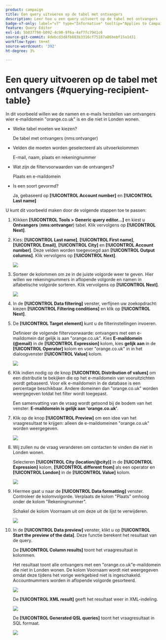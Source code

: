 ```yaml
---
product: campaign
title: Een query uitvoeren op de tabel met ontvangers
description: Leer hoe u een query uitvoert op de tabel met ontvangers
badge-v7-only: label="v7" type="Informative" tooltip="Applies to Campaign Classic v7 only"
feature: Query Editor
exl-id: 5b037798-b092-4c98-9f6a-4af7fc7941c6
source-git-commit: 8debcd3d8fb883b3316cf75187a86bebf15a1d31
workflow-type: tm+mt
source-wordcount: '392'
ht-degree: 3%

---
```


# Een query uitvoeren op de tabel met ontvangers {#querying-recipient-table}



In dit voorbeeld willen we de namen en e-mails herstellen van ontvangers wier e-maildomein &quot;orange.co.uk&quot; is en die niet in Londen wonen.

* Welke tabel moeten we kiezen?

   De tabel met ontvangers (nms:ontvanger)

* Velden die moeten worden geselecteerd als uitvoerkolommen

   E-mail, naam, plaats en rekeningnummer

* Wat zijn de filtervoorwaarden van de ontvangers?

   Plaats en e-maildomein

* Is een soort gevormd?

   Ja, gebaseerd op **[!UICONTROL Account number]** en **[!UICONTROL Last name]**

U kunt dit voorbeeld maken door de volgende stappen toe te passen:

1. Klikken **[!UICONTROL Tools > Generic query editor...]** en kiest u **Ontvangers** (**nms:ontvanger**) tabel. Klik vervolgens op **[!UICONTROL Next]**.
1. Kies: **[!UICONTROL Last name]**, **[!UICONTROL First name]**, **[!UICONTROL Email]**, **[!UICONTROL City]** en **[!UICONTROL Account number]**. Deze velden worden toegevoegd aan **[!UICONTROL Output columns]**. Klik vervolgens op **[!UICONTROL Next]**.

   ![](assets/query_editor_03.png)

1. Sorteer de kolommen om ze in de juiste volgorde weer te geven. Hier willen we rekeningnummers in aflopende volgorde en namen in alfabetische volgorde sorteren. Klik vervolgens op **[!UICONTROL Next]**.

   ![](assets/query_editor_04.png)

1. In de **[!UICONTROL Data filtering]** venster, verfijnen uw zoekopdracht: kiezen **[!UICONTROL Filtering conditions]** en klik op **[!UICONTROL Next]**.
1. De **[!UICONTROL Target element]** kunt u de filterinstellingen invoeren.

   Definieer de volgende filtervoorwaarde: ontvangers met een e-maildomein dat gelijk is aan &quot;orange.co.uk&quot;. Kies **E-maildomein (@email)** in de **[!UICONTROL Expression]** kolom, kies **gelijk aan** in de **[!UICONTROL Operator]** kolom en voer &quot;orange.co.uk&quot; in in het dialoogvenster **[!UICONTROL Value]** kolom.

   ![](assets/query_editor_05.png)

1. Klik indien nodig op de knop **[!UICONTROL Distribution of values]** om een distributie te bekijken die op het e-maildomein van vooruitzichten wordt gebaseerd. Voor elk e-maildomein in de database is een percentage beschikbaar. Andere domeinen dan &quot;orange.co.uk&quot; worden weergegeven totdat het filter wordt toegepast.

   Een samenvatting van de vraag wordt getoond bij de bodem van het venster: **E-maildomein is gelijk aan &#39;orange.co.uk&#39;**.

1. Klik op de knop **[!UICONTROL Preview]** om een idee van het vraagresultaat te krijgen: alleen de e-maildomeinen &quot;orange.co.uk&quot; worden weergegeven.

   ![](assets/query_editor_nveau_17.png)

1. Wij zullen nu de vraag veranderen om contacten te vinden die niet in Londen wonen.

   Selecteren **[!UICONTROL City (location/@city)]** in de **[!UICONTROL Expression]** kolom, **[!UICONTROL different from]** als een operator en **[!UICONTROL London]** in de **[!UICONTROL Value]** kolom.

   ![](assets/query_editor_08.png)

1. Hiermee gaat u naar de **[!UICONTROL Data formatting]** venster. Controleer de kolomvolgorde. Verplaats de kolom &quot;Plaats&quot; omhoog onder de kolom &quot;Rekeningnummer&quot;.

   Schakel de kolom Voornaam uit om deze uit de lijst te verwijderen.

   ![](assets/query_editor_nveau_15.png)

1. In de **[!UICONTROL Data preview]** venster, klikt u op **[!UICONTROL Start the preview of the data]**. Deze functie berekent het resultaat van de query.

   De **[!UICONTROL Column results]** toont het vraagresultaat in kolommen.

   Het resultaat toont alle ontvangers met een &quot;orange.co.uk&quot;e-maildomein die niet in Londen wonen. De kolom Voornaam wordt niet weergegeven omdat deze tijdens het vorige werkgebied niet is ingeschakeld. Accountnummers worden in aflopende volgorde gesorteerd.

   ![](assets/query_editor_nveau_12.png)

   De **[!UICONTROL XML result]** geeft het resultaat weer in XML-indeling.

   ![](assets/query_editor_nveau_13.png)

   De **[!UICONTROL Generated QSL queries]** toont het vraagresultaat in SQL formaat.

   ![](assets/query_editor_nveau_14.png)
